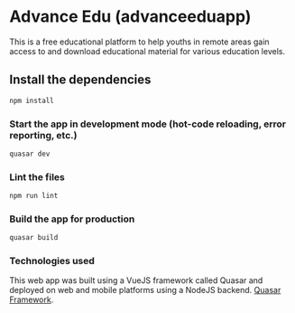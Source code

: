 # Advance Edu (advanceeduapp)

This is a free educational platform to help youths in remote areas gain access to and download educational material for various education levels.

## Install the dependencies
```bash
npm install
```

### Start the app in development mode (hot-code reloading, error reporting, etc.)
```bash
quasar dev
```

### Lint the files
```bash
npm run lint
```

### Build the app for production
```bash
quasar build
```

### Technologies used
This web app was built using a VueJS framework called Quasar and deployed on web and mobile platforms using a NodeJS backend.
[Quasar Framework](https://quasar.dev).
